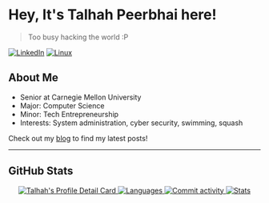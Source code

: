 # Hey, It's Talhah Peerbhai here!

> Too busy hacking the world :P

[![LinkedIn](https://img.shields.io/badge/LinkedIn-0077B5?style=for-the-badge&logo=linkedin&logoColor=white)](https://www.linkedin.com/in/talhah-peerbhai/)
[![Linux](https://img.shields.io/badge/Linux-FCC624?style=for-the-badge&logo=linux&logoColor=black)](https://linuxfoundation.org)

## About Me

- Senior at Carnegie Mellon University  
- Major: Computer Science  
- Minor: Tech Entrepreneurship  
- Interests: System administration, cyber security, swimming, squash  

Check out my [blog](https://systuner.com/blog) to find my latest posts!

---

## GitHub Stats

<p align="center">
  <a href="https://github.com/tvlpirb">
    <img src="http://github-profile-summary-cards.vercel.app/api/cards/profile-details?username=tvlpirb&theme=moonlight" alt="Talhah's Profile Detail Card"/>
  </a>
  <a href="https://github.com/tvlpirb">
    <img src="http://github-profile-summary-cards.vercel.app/api/cards/repos-per-language?username=tvlpirb&theme=moonlight" alt="Languages"/>
  </a>
  <a href="https://github.com/tvlpirb">
    <img src="http://github-profile-summary-cards.vercel.app/api/cards/most-commit-language?username=tvlpirb&theme=moonlight" alt="Commit activity"/>
  </a>
  <a href="https://github.com/tvlpirb">
    <img src="http://github-profile-summary-cards.vercel.app/api/cards/stats?username=tvlpirb&theme=moonlight" alt="Stats"/>
  </a>

</p>
